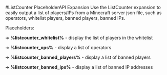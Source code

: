 #ListCounter PlaceholderAPI Expansion
Use the ListCounter expansion to easily output a list of players/IPs from a Minecraft server json file, such as operators, whitelist players, banned players, banned IPs.

Placeholders:

➜ **%listcounter_whitelist%** - display the list of players in the whitelist

➜ **%listcounter_ops%** - display a list of operators

➜ **%listcounter_banned_players%** - display a list of banned players

➜ **%listcounter_banned_ips%** - display a list of banned IP addresses
